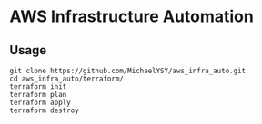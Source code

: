 # AWS Infrastructure Automation

## Usage
```
git clone https://github.com/MichaelYSY/aws_infra_auto.git
cd aws_infra_auto/terraform/
terraform init
terraform plan
terraform apply
terraform destroy
```